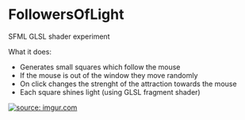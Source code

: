 # FollowersOfLight
SFML GLSL shader experiment

What it does:
- Generates small squares which follow the mouse
- If the mouse is out of the window they move randomly
- On click changes the strenght of the attraction towards the mouse
- Each square shines light (using GLSL fragment shader)

<a href="http://imgur.com/FC0mH4c"><img src="http://i.imgur.com/FC0mH4c.png?1" title="source: imgur.com" /></a>
